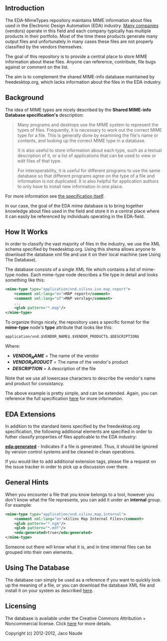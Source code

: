 Introduction
------------

The EDA-MimeTypes repository maintains MIME information about files used in the Electronic Design Automation (EDA) industry. [Many companies](http://en.wikipedia.org/wiki/List_of_EDA_companies) (vendors) operate in this field and each company typically has multiple products in their portfolio. Most of the time these products generate many output files and unfortunately in many cases these files are not properly classified by the vendors themselves.

The goal of this repository is to provide a central place to store MIME information about these files. Anyone can reference, contribute, file bugs against or comment on the list.

The aim is to complement the shared MIME-info database maintained by freedesktop.org, which lacks information about the files in the EDA industry. 

Background
----------

The idea of MIME types are nicely described by the __Shared MIME-info Database specification's__ description:

> Many programs and desktops use the MIME system to represent the types of files. Frequently, it is necessary to work out the correct MIME type for a file. This is generally done by examining the file's name or contents, and looking up the correct MIME type in a database.
>
> It is also useful to store information about each type, such as a textual description of it, or a list of applications that can be used to view or edit files of that type.
> 
> For interoperability, it is useful for different programs to use the same database so that different programs agree on the type of a file and information is not duplicated. It is also helpful for application authors to only have to install new information in one place.

For more information see [the specification itself](http://standards.freedesktop.org/shared-mime-info-spec/shared-mime-info-spec-latest.html/).

In our case, the goal of the EDA mime database is to bring together knowledge about files used in the field and store it in a central place where it can easily be referenced by individuals operating in the EDA-field. 

How It Works
------------

In order to classify the vast majority of files in the industry, we use the XML schema specified by freedesktop.org. Using this shema allows anyone to download the database xml file and use it on their local machine (see Using The Database). 

The database consists of a single XML file which contains a list of mime-type nodes. Each mime-type node describes a file type in detail and looks something like this:

```xml
<mime-type type="application/vnd.xilinx.ise.map_report">
	<comment xml:lang="en">MAP report</comment>
	<comment xml:lang="af">MAP verslag</comment>
	...
	<glob pattern="*.map"/>
</mime-type>
```

To organize things nicely, the repository uses a specific format for the __mime-type__ node's __type__ attribute that looks like this:
```xml
application/vnd.$VENDOR_NAME$.$VENDOR_PRODUCT$.$DESCRIPTION$
```
Where:
* __$VENDOR_NAME$__ = The name of the vendor
* __$VENDOR_PRODUCT$__ = The name of the vendor's product
* __$DESCRIPTION$__ = A description of the file

Note that we use all lowercase characters to describe the vendor's name and product for consistancy.

The above example is pretty simple, and can be extended. Again, you can reference the full specification [here](http://standards.freedesktop.org/shared-mime-info-spec/shared-mime-info-spec-latest.html#id2661973) for more information.

EDA Extensions
--------------

In addition to the standard items specified by the freedesktop.org specification, the following additional elements are specified in order to futher classify properties of files applicable to the EDA industry:

__<eda:generated>__ - Indicates if a file is generated. Thus, it should be ignored by version control systems and be cleaned in clean operations.

If you would like to add additional extension tags, please file a request on the issue tracker in order to pick up a discussion over there.

General Hints
-------------

When you encounter a file that you know belongs to a tool, however you don't know what the file represents, you can add it under an __internal__ group. For example:

```xml
<mime-type type="application/vnd.xilinx.map.internal">
	<comment xml:lang="en">Xilinx Map Internal Files</comment>
	<glob pattern="*.ngm"/>
	<glob pattern="*.mdf"/>	
	<eda:generated>true</eda:generated>
</mime-type>
```

Someone out there will know what it is, and in time internal files can be grouped into their own <mine-type> elements.

Using The Database
------------------

The database can simply be used as a reference if you want to quickly look up the meaning of a file, or you can download the database XML file and install it on your system as described [here](http://freedesktop.org/wiki/Specifications/AddingMIMETutor).

Licensing
---------
The database is available under the Creative Commons Attribution + Noncommercial license. Click [here](http://creativecommons.org/licenses/by-nc/3.0/) for more details.

Copyright (c) 2012-2012, Jaco Naude

